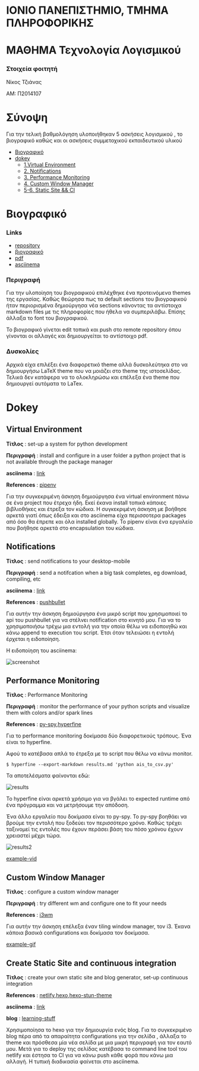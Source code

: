 # ΙΟΝΙΟ ΠΑΝΕΠΙΣΤΗΜΙΟ, ΤΜΗΜΑ ΠΛΗΡΟΦΟΡΙΚΗΣ
# ΜΑΘΗΜΑ Τεχνολογία Λογισμικού

### Στοιχεία φοιτητή

Νίκος Τζιάνας

ΑΜ: Π2014107


# Σύνοψη

Για την τελική βαθμολόγηση υλοποιήθηκαν 5 ασκήσεις λογισμικού , το βιογραφικό καθώς και οι ασκήσεις συμμετοχικού εκπαιδευτικού υλικού


- [Βιογραφικό](#βιογραφικό)
- [dokey](#dokey)
  - [1.Virtual Environment](#virtual-environment)
  - [2. Notifications](#notifications)  
  - [3. Performance Monitoring](#performance-monitoring)  
  - [4. Custom Window Manager](#custom-window-manager)  
  - [5-6. Static Site && CI](#create-static-site-and-continuous-integration)
 






# Βιογραφικό

### Links

- [repository](https://github.com/aMimikyu/simple-cv)
- [βιογραφικό](https://amimikyu.github.io/simple-cv/)
- [pdf](https://amimikyu.github.io/simple-cv/nikos-tzianas-cv.pdf)
- [asciinema](https://asciinema.org/a/885P8rQP7OzpKlueZNWHye4Vq)

### Περιγραφή
Για την υλοποίηση του βιογραφικού επιλέχθηκε ένα προτεινόμενα themes της εργασίας.
Καθώς θεώρησα πως τα default sections του βιογραφικού ήταν περιορισμένα δημιούργησα νέα sections κάνοντας τα αντίστοιχα markdown files με τις πληροφορίες που ήθελα να συμπεριλάβω.
Επίσης άλλαξα το font του βιογραφικού.

Το βιογραφικό γίνεται edit τοπικά και push στο remote repository όπου γίνονται οι αλλαγές και δημιουργείται το αντίστοιχο pdf. 

### Δυσκολίες

Αρχικά είχα επιλέξει ένα διαφορετικό theme αλλά δυσκολεύτηκα στο να δημιουργήσω LaTeX theme που να μοιάζει στο theme της ιστοσελίδας.
Τελικά δεν κατάφερα να το ολοκληρώσω και επέλεξα ένα theme που δημιουργεί αυτόματα το LaTex.

# Dokey

## Virtual Environment

**Τίτλος** : set-up a system for python development

**Περιγραφή** : install and configure in a user folder a python project that is not available through the package manager	

**asciinema** : [link](https://asciinema.org/a/JwqeEQvIJ18mt319x0CEKkUV0)

**References** : [pipenv](https://github.com/pypa/pipenv)

Για την συγκεκριμένη άσκηση δημιούργησα ένα virtual environment πάνω σε ένα project που έτρεχα ήδη.
Εκεί έκανα install τοπικά κάποιες βιβλιοθήκες και έτρεξα τον κώδικα.
Η συγκεκριμένη άσκηση με βοήθησε αρκετά γιατί όπως έδειξα και στο asciinema είχα περισσοτερα packages από όσο θα έπρεπε και όλα installed globally.
Το pipenv είναι ένα εργαλείο που βοήθησε αρκετά στο encapsulation του κώδικα.

## Notifications

**Τίτλος** : send notifications to your desktop-mobile	

**Περιγραφή** : send a notifcation when a big task completes, eg download, compiling, etc		

**asciinema** : [link](https://asciinema.org/a/JwqeEQvIJ18mt319x0CEKkUV0)

**References** : [pushbullet](https://docs.pushbullet.com/)


Για αυτήν την άσκηση δημιούργησα ένα μικρό script που χρησιμοποιεί το api του pushbullet για να στέλνει notification στο κινητό μου.
Για να το χρησιμοποιήσω τρέχω μια εντολή για την οποία θέλω να ειδοποιηθώ και κάνω append το execution του script. Έτσι όταν τελειώσει η εντολή έρχεται η ειδοποίηση.

Η ειδοποίηση του asciinema:

![screenshot](https://i.imgur.com/HtRnQti.png)


## Performance Monitoring

**Τίτλος** : Performance Monitoring	

**Περιγραφή** : monitor the performance of your python scripts and visualize them with colors and/or spark lines	

**References** : [py-spy](https://github.com/benfred/py-spy),[hyperfine](https://github.com/sharkdp/hyperfine)

Για το  performance monitoring δοκίμασα δύο διαφορετικούς τρόπους.
Ένα είναι το hyperfine.

Αφού το κατέβασα απλά το έτρεξα με το script που θέλω να κάνω monitor.

```
$ hyperfine --export-markdown results.md 'python ais_to_csv.py'
```

Τα αποτελέσματα φαίνονται εδώ: 

![results](https://i.imgur.com/zGfOumC.png)

Το hyperfine είναι αρκετά χρήσιμο για να βγάλει το expected runtime από ένα πρόγραμμα και να μετρήσουμε την απόδοση. 

Ένα άλλο εργαλείο  που δοκίμασα είναι το py-spy. Το py-spy βοηθάει να βρούμε την εντολή που ξοδεύει τον περισσότερο χρόνο.
Καθώς τρέχει ταξινομεί τις εντολές που έχουν περάσει βάση του πόσο χρόνου έχουν χρειαστεί μέχρι τώρα.


![results2](https://i.imgur.com/sgSSJKY.png)

[example-vid](https://streamable.com/ky8l38)


## Custom Window Manager


**Τίτλος** : configure a custom window manager		

**Περιγραφή** : try different wm and configure one to fit your needs	

**References** : [i3wm](https://i3wm.org/)

Για αυτήν την άσκηση επέλεξα έναν tiling window manager, τον i3.
Έκανα κάποια βασικά configurations και δοκίμασα τον δοκίμασα.

[example-gif](https://imgur.com/vxx1a5X)


## Create Static Site and continuous integration


**Τίτλος** : create your own static site and blog generator,  set-up continuous integration	

**References** : [netlify](https://www.netlify.com/),[hexo](https://hexo.io/),[hexo-stun-theme](https://github.com/liuyib/hexo-theme-stun)

**asciinema** : [link](https://asciinema.org/a/GbMj8NR4i4GVOXSRFs51Bcvwf)

**blog** : [learning-stuff](https://blog-by-mimikyu.netlify.app/)


Χρησιμοποίησα το hexo για την δημιουργία ενός blog.
Για το συγκεκριμένο blog πέρα από τα απαραίτητα configurations για την σελίδα , άλλαξα το theme και πρόσθεσα μία νέα σελίδα με μια μικρή περιγραφή για τον εαυτό μου. Μετά για το deploy της σελίδας κατέβασα το command line tool του netlify και έστησα το CI για να κάνω push κάθε φορά που κάνω μια αλλαγή.
Η τυπική διαδικασία φαίνεται στο asciinema.

